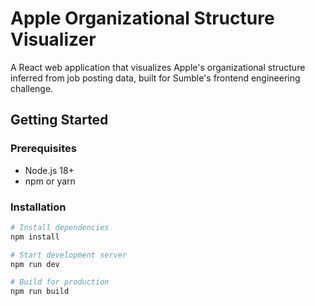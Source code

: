 # Apple Organizational Structure Visualizer

A React web application that visualizes Apple's organizational structure inferred from job posting data, built for Sumble's frontend engineering challenge.

## Getting Started

### Prerequisites
- Node.js 18+ 
- npm or yarn

### Installation
```bash
# Install dependencies
npm install

# Start development server
npm run dev

# Build for production
npm run build
```
